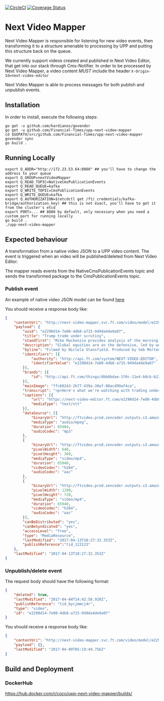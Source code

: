 [![CircleCI](https://circleci.com/gh/Financial-Times/upp-next-video-mapper.svg?style=svg)](https://circleci.com/gh/Financial-Times/upp-next-video-mapper)
[![Coverage Status](https://coveralls.io/repos/github/Financial-Times/next-video-mapper/badge.svg?branch=master)](https://coveralls.io/github/Financial-Times/next-video-mapper?branch=master)

# Next Video Mapper
Next Video Mapper is responsible for listening for new video events, then transforming it to a structure amenable to processing by UPP and putting this structure back on the queue.

We currently support videos created and published in Next Video Editor, that get into our stack through Cms-Notifier. In order to be processed by Next Video Mapper, a video content *MUST* include the header `X-Origin-Id=next-video-editor`

Next Video Mapper is able to process messages for both publish and unpublish events.

## Installation
In order to install, execute the following steps:
```
go get -u github.com/kardianos/govendor
go get -u github.com/Financial-Times/upp-next-video-mapper
cd $GOPATH/src/github.com/Financial-Times/upp-next-video-mapper
govendor sync
go build .
```

## Running Locally

```
export Q_ADDR="http://172.23.53.64:8080" ## you'll have to change the address to your queue
export Q_GROUP=nextVideoMapper
export Q_READ_TOPIC=NativeCmsPublicationEvents
export Q_READ_QUEUE=kafka
export Q_WRITE_TOPIC=CmsPublicationEvents
export Q_WRITE_QUEUE=kafka
export Q_AUTHORIZATION=$(etcdctl get /ft/_credentials/kafka-bridge/authorization_key) ## this is not exact, you'll have to get it from the cluster's etcd
export PORT=... ## 8080 by default, only necessary when you need a custom port for running locally 
go build .
./upp-next-video-mapper
```

## Expected behaviour 

A transformation from a native video JSON to a UPP video content. The event is triggered when an video will be published/deleted from Next Video Editor.

The mapper reads events from the NativeCmsPublicationEvents topic and sends the transformed package to the CmsPublicationEvents topic. 

### Publish event

An example of native video JSON model can be found [here](https://gist.github.com/tosan88/580a10da0b5ef3df0a89d40acfe957c7) 

You should receive a response body like:

```json
{
	"contentUri": "http://next-video-mapper.svc.ft.com/video/model/e2290d14-7e80-4db8-a715-949da4de9a07",
	"payload": {
		"uuid": "e2290d14-7e80-4db8-a715-949da4de9a07",
		"title": "Trump trade under scrutiny",
		"standfirst": "Mike Mackenzie provides analysis of the morning's market news",
		"description": "Global equities are on the defensive, led by weaker commodities and financials as investors scrutinise the viability of the Trump trade. The FT's Mike Mackenzie reports.",
		"byline": "Filmed by Niclola Stansfield. Produced by Seb Morton-Clark.",
		"identifiers": [{
			"authority": "http://api.ft.com/system/NEXT-VIDEO-EDITOR",
			"identifierValue": "e2290d14-7e80-4db8-a715-949da4de9a07"
		}],
		"brands": [{
			"id": "http://api.ft.com/things/dbb0bdae-1f0c-11e4-b0cb-b2227cce2b54"
		}],
		"mainImage": "ffc60243-2b77-439a-38af-98acd99af4ca",
		"transcript": "<p>Here's what we're watching with trading underway in London. Global equities under pressure led by weaker commodities and financials as investors scrutinise the viability of the Trump trade. The dollar is weaker. Havens like yen, gold, and government bonds finding buyers. </p><p>As the dust settles over the failure to replace Obamacare, focus now on whether tax reform and other fiscal measures will eventuate. This is where the rubber meets the road for the Trump trade. High flying equity markets had been underpinned by the promise of big tax cuts and fiscal stimulus. And Wall Street is souring. </p><p>One big beneficiary of lower corporate taxes under Trump are small caps. They are now down 2 and 1/2% for the year. While the sector is still much higher since November, this is a key market barometer of prospects for the Trump trade. </p><p>Now while many still think some measure of tax reform or spending will eventuate, markets are very wary, namely of the risk that Congress and the Trump administration fail to reach agreement on legislation, that unlike health care reform, matters a great deal more to investors. </p><p>[MUSIC PLAYING] </p>",
		"captions": [{
			"url": "https://next-video-editor.ft.com/e2290d14-7e80-4db8-a715-949da4de9a07.vtt",
			"mediaType": "text/vtt"
		}],
		"dataSource": [{
			"binaryUrl": "http://ftvideo.prod.zencoder.outputs.s3.amazonaws.com/e2290d14-7e80-4db8-a715-949da4de9a07/0x0.mp3",
			"mediaType": "audio/mpeg",
			"duration": 65904,
			"audioCodec": "mp3"
		},
		{
			"binaryUrl": "http://ftvideo.prod.zencoder.outputs.s3.amazonaws.com/e2290d14-7e80-4db8-a715-949da4de9a07/640x360.mp4",
			"pixelWidth": 640,
			"pixelHeight": 360,
			"mediaType": "video/mp4",
			"duration": 65940,
			"videoCodec": "h264",
			"audioCodec": "aac"
		},
		{
			"binaryUrl": "http://ftvideo.prod.zencoder.outputs.s3.amazonaws.com/e2290d14-7e80-4db8-a715-949da4de9a07/1280x720.mp4",
			"pixelWidth": 1280,
			"pixelHeight": 720,
			"mediaType": "video/mp4",
			"duration": 65940,
			"videoCodec": "h264",
			"audioCodec": "aac"
		}],
		"canBeDistributed": "yes",
		"canBeSyndicated": "yes",
		"accessLevel": "free",
		"type": "MediaResource",
		"lastModified": "2017-04-13T10:27:32.353Z",
		"publishReference":"tid_123123"
	},
	"lastModified": "2017-04-13T10:27:32.353Z"
}
```

### Unpublish/delete event
The request body should have the following format:
```json
{
	"deleted": true,
	"lastModified": "2017-04-04T14:42:58.920Z",
	"publishReference": "tid_bycjmmcj4r",
	"type": "video",
	"id": "e2290d14-7e80-4db8-a715-949da4de9a07"
}
```

You should receive a response body like:
```json 
{
	"contentUri": "http://next-video-mapper.svc.ft.com/video/model/e2290d14-7e80-4db8-a715-949da4de9a07",
	"payload": {},
	"lastModified": "2017-04-09T05:19:49.756Z"
}
```

## Build and Deployment

### DockerHub

https://hub.docker.com/r/coco/upp-next-video-mapper/builds/
